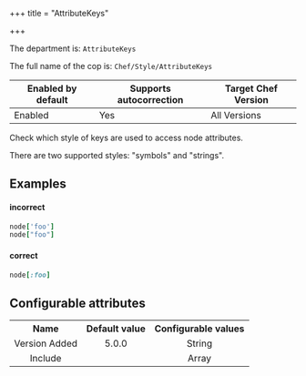 +++
title = "AttributeKeys"

+++

<!-- This content is automatically generated. See https://github.com/chef/chef-web-docs/blob/main/generated/README.md -->

The department is: `AttributeKeys`

The full name of the cop is: `Chef/Style/AttributeKeys`

| Enabled by default | Supports autocorrection | Target Chef Version |
| --- | --- | --- |
| Enabled | Yes | All Versions |

Check which style of keys are used to access node attributes.

There are two supported styles: "symbols" and "strings".

## Examples


#### incorrect

```ruby
node['foo']
node["foo"]
```

#### correct

```ruby
node[:foo]
```

## Configurable attributes

<table>
<tbody><tr>
<th>Name</th>
<th>Default value</th>
<th>Configurable values</th>
</tr>
<tr>
<td style="text-align:center">Version Added</td>
<td style="text-align:center">5.0.0</td>
<td style="text-align:center">String</td>
</tr>
<tr><td style="text-align:center">Include</td>
<td style="text-align:center"><ul>
</ul>
</td>
<td style="text-align:center">Array</td>
</tr></tbody></table>
